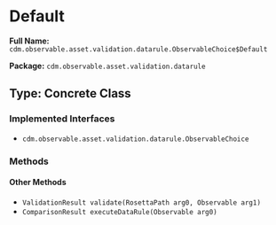 # Default

**Full Name:** `cdm.observable.asset.validation.datarule.ObservableChoice$Default`

**Package:** `cdm.observable.asset.validation.datarule`

## Type: Concrete Class

### Implemented Interfaces

- `cdm.observable.asset.validation.datarule.ObservableChoice`

### Methods

#### Other Methods

- `ValidationResult validate(RosettaPath arg0, Observable arg1)`
- `ComparisonResult executeDataRule(Observable arg0)`

